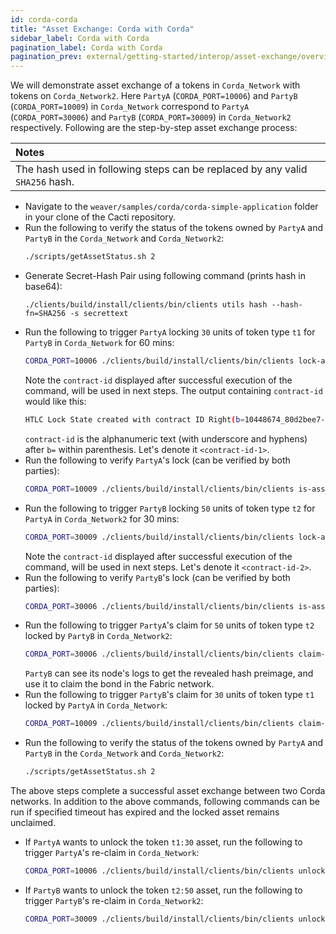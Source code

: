 ```yaml
---
id: corda-corda
title: "Asset Exchange: Corda with Corda"
sidebar_label: Corda with Corda
pagination_label: Corda with Corda
pagination_prev: external/getting-started/interop/asset-exchange/overview
---
```


We will demonstrate asset exchange of a tokens in `Corda_Network` with tokens on `Corda_Network2`. Here `PartyA` (`CORDA_PORT=10006`) and `PartyB` (`CORDA_PORT=10009`) in `Corda_Network` correspond to `PartyA` (`CORDA_PORT=30006`) and `PartyB` (`CORDA_PORT=30009`) in `Corda_Network2` respectively. Following are the step-by-step asset exchange process:

| Notes |
|:------|
| The hash used in following steps can be replaced by any valid `SHA256` hash. |

- Navigate to the `weaver/samples/corda/corda-simple-application` folder in your clone of the Cacti repository.
- Run the following to verify the status of the tokens owned by `PartyA` and `PartyB` in the `Corda_Network` and `Corda_Network2`:
  ```bash
  ./scripts/getAssetStatus.sh 2
  ```
- Generate Secret-Hash Pair using following command (prints hash in base64):
  ```
  ./clients/build/install/clients/bin/clients utils hash --hash-fn=SHA256 -s secrettext
  ```
- Run the following to trigger `PartyA` locking `30` units of token type `t1` for `PartyB` in `Corda_Network` for 60 mins:
  ```bash
  CORDA_PORT=10006 ./clients/build/install/clients/bin/clients lock-asset --fungible --hashBase64=ivHErp1x4bJDKuRo6L5bApO/DdoyD/dG0mAZrzLZEIs= --timeout=3600 --recipient="O=PartyB,L=London,C=GB" --param=t1:30
  ```
  Note the `contract-id` displayed after successful execution of the command, will be used in next steps. The output containing `contract-id` would like this:
  ```bash
  HTLC Lock State created with contract ID Right(b=10448674_80d2bee7-5a5d-45df-b14e-60bac4ba1bf3).
  ```
  `contract-id` is the alphanumeric text (with underscore and hyphens) after `b=` within parenthesis. Let's denote it `<contract-id-1>`.
- Run the following to verify `PartyA`'s lock (can be verified by both parties):
  ```bash
  CORDA_PORT=10009 ./clients/build/install/clients/bin/clients is-asset-locked --contract-id=<contract-id-1>
  ```
- Run the following to trigger `PartyB` locking `50` units of token type `t2` for `PartyA` in `Corda_Network2` for 30 mins:
  ```bash
  CORDA_PORT=30009 ./clients/build/install/clients/bin/clients lock-asset --fungible --hashBase64=ivHErp1x4bJDKuRo6L5bApO/DdoyD/dG0mAZrzLZEIs= --timeout=1800 --recipient="O=PartyA,L=London,C=GB" --param=t2:50
  ```
  Note the `contract-id` displayed after successful execution of the command, will be used in next steps. Let's denote it `<contract-id-2>`.
- Run the following to verify `PartyB`'s lock (can be verified by both parties):
  ```bash
  CORDA_PORT=30006 ./clients/build/install/clients/bin/clients is-asset-locked --contract-id=<contract-id-2>
  ```
- Run the following to trigger `PartyA`'s claim for `50` units of token type `t2` locked by `PartyB` in `Corda_Network2`:
  ```bash
  CORDA_PORT=30006 ./clients/build/install/clients/bin/clients claim-asset --secret=secrettext --contract-id=<contract-id-2>
  ```
  `PartyB` can see its node's logs to get the revealed hash preimage, and use it to claim the bond in the Fabric network.
- Run the following to trigger `PartyB`'s claim for `30` units of token type `t1` locked by `PartyA` in `Corda_Network`:
  ```bash
  CORDA_PORT=10009 ./clients/build/install/clients/bin/clients claim-asset --secret=secrettext --contract-id=<contract-id-1>
  ```
- Run the following to verify the status of the tokens owned by `PartyA` and `PartyB` in the `Corda_Network` and `Corda_Network2`:
  ```bash
  ./scripts/getAssetStatus.sh 2
  ```


The above steps complete a successful asset exchange between two Corda networks. 
In addition to the above commands, following commands can be run if specified timeout has expired and the locked asset remains unclaimed.
- If `PartyA` wants to unlock the token `t1:30` asset, run the following to trigger `PartyA`'s re-claim in `Corda_Network`:
  ```bash
  CORDA_PORT=10006 ./clients/build/install/clients/bin/clients unlock-asset --contract-id=<contract-id-1>
  ```
- If `PartyB` wants to unlock the token `t2:50` asset, run the following to trigger `PartyB`'s re-claim in `Corda_Network2`:
  ```bash
  CORDA_PORT=30009 ./clients/build/install/clients/bin/clients unlock-asset --contract-id=<contract-id-2>
  ```
